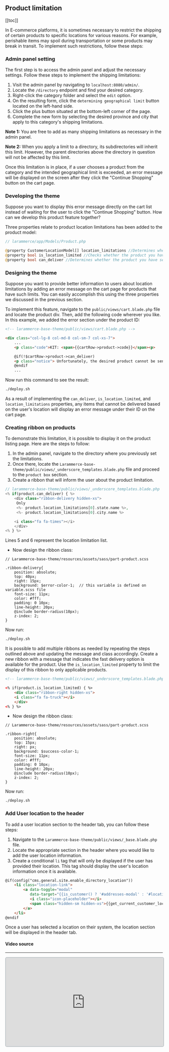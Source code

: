 ## Product limitation 

[[toc]]

In E-commerce platforms, it is sometimes necessary to restrict the shipping of certain products to specific locations for various reasons. For example, perishable items may spoil during transportation or some products may break in transit. To implement such restrictions, follow these steps:

### Admin panel setting

The first step is to access the admin panel and adjust the necessary settings. Follow these steps to implement the shipping limitations:

1. Visit the admin panel by navigating to `localhost:8080/admin/`.
2. Locate the `/directory` endpoint and find your desired category.
3. Right-click the category folder and select the `edit` option.
4. On the resulting form, click the `determining geographical limit` button located on the left-hand side.
5. Click the plus button situated at the bottom-left corner of the page.
6. Complete the new form by selecting the desired province and city that apply to this category's shipping limitations.

**Note 1:** You are free to add as many shipping limitations as necessary in the admin panel.

**Note 2:** When you apply a limit to a directory, its subdirectories will inherit this limit. However, the parent directories above the directory in question will not be affected by this limit.

Once this limitation is in place, if a user chooses a product from the category and the intended geographical limit is exceeded, an error message will be displayed on the screen after they click the "Continue Shopping" button on the cart page.


### Developing the theme 

Suppose you want to display this error message directly on the cart list instead of waiting for the user to click the "Continue Shopping" button. How can we develop this product feature together?

Three properties relate to product location limitations has been added to the product model:

```php
// larammerce/app/Models/Product.php

@property CustomerLocationModel[] location_limitations //Determines whether the product you have selected can be delivered to your intended location or not. 
@property bool is_location_limited //Checks whether the product you have chosen has any location limitations or not.
@property bool can_deliver //Determines whether the product you have selected can be delivered to your intended location or not.

```


### Designing the theme

Suppose you want to provide better information to users about location limitations by adding an error message on the cart page for products that have such limits. You can easily accomplish this using the three properties we discussed in the previous section.

To implement this feature, navigate to the `public/views/cart.blade.php` file and locate the product div. Then, add the following code wherever you like. In this example, we added the error section under the product ID:

```html
<!-- larammerce-base-theme/public/views/cart.blade.php -->

<div class="col-lg-8 col-md-8 col-sm-7 col-xs-7">
    ...
    <p class="code">KIT: <span>{{cartRow->product->code}}</span><p>

    @if(!$cartRow->product->can_deliver)
    <p class="notice"> Unfortunately, the desired product cannot be sent to your address.</p>
    @endif
    ...
```

Now run this command to see the result:
```bash
./deploy.sh
```
As a result of implementing the `can_deliver`, `is_location_limited`, and `location_limitations` properties, any items that cannot be delivered based on the user's location will display an error message under their ID on the cart page.

### Creating ribbon on products

To demonstrate this limitation, it is possible to display it on the product listing page. 
Here are the steps to follow: 

1. In the admin panel, navigate to the directory where you previously set the limitations. 
2. Once there, locate the `Larammerce-base-theme/public/views/_underscore_templates.blade.php` file and proceed to the `product box` section. 
3. Create a ribbon that will inform the user about the product limitation.


```php 
// larammerce-base-theme/public/views/_underscore_templates.blade.php
<% if(product.can_deliver) { %>
    <div class="ribbon-delivery hidden-xs"> 
     Only 
     <%- product.location_limitations[0].state.name %>,
     <%- product.location_limitations[0].city.name %>

    <i class="fa fa-times"></i>
    </div>
<% } %>
```
Lines 5 and 6 represent the location limitation list.

- Now design the ribbon class:

```stylus
// Larammerce-base-theme/resources/assets/sass/part-product.scss

.ribbon-delivery{
    position: absolute;
    top: 40px;
    right: 15px;
    background: $error-color-1;  // this variable is defined on variable.scss file
    font-size: 11px;
    color: #fff;
    padding: 0 10px;
    line-height: 20px;
    @include border-radius(10px);
    z-index: 2;
}
```

Now run:
```bash
./deploy.sh
```

It is possible to add multiple ribbons as needed by repeating the steps outlined above and updating the message and class accordingly.
Create a new ribbon with a message that indicates the fast delivery option is available for the product. Use the `is_location_limited` property to limit the display of this ribbon to only applicable products.

```html
<!-- larammerce-base-theme/public/views/_underscore_templates.blade.php !-->

<% if(product.is_location_limited) { %>
    <div class="ribbon-right hidden-xs"> 
    <i class="fa fa-truck"></i>
    </div>
<% } %>
```
- Now design the ribbon class:

```stylus
// Larammerce-base-theme/resources/assets/sass/part-product.scss

.ribbon-right{
    position: absolute;
    top: 15px;
    right: px;
    background: $success-color-1;  
    font-size: 11px;
    color: #fff;
    padding: 0 10px;
    line-height: 20px;
    @include border-radius(10px);
    z-index: 2;
}
```
Now run:
```bash
./deploy.sh
```

### Add User location to the header

To add a user location section to the header tab, you can follow these steps: 

1. Navigate to the `Larammerce-base-theme/public/views/_base.blade.php` file.
2. Locate the appropriate section in the header where you would like to add the user location information.
3. Create a conditional `li` tag that will only be displayed if the user has provided their location. This tag should display the user's location information once it is available.


```html
@if(config("cms.general.site.enable_directory_location"))
    <li class="location-link">
        <a data-toggle="modal"
           data-target="{{is_customer() ? '#addresses-modal' : '#location-modal' }}">
           <i class="icon-placeholder"></i>
           <span class="hidden-sm hidden-xs">{{get_current_customer_location_title()}}></span>
        </a>
    </li>
@endif
```
Once a user has selected a location on their system, the location section will be displayed in the header tab.

#### Video source
___

<div style="position:relative; padding-bottom:56.25%; padding-top:0; height:0;">
  <iframe src="https://www.aparat.com/video/video/embed/videohash/XvG5B/vt/frame" frameborder="0" style="position:absolute; top:0; left:0; width:100%; height:100%; border: 2px solid #bdc3c7; border-radius: 5px; opacity: 1;" allowfullscreen="true"></iframe>
</div>




